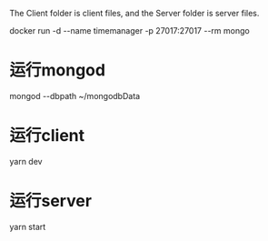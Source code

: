 The Client folder is client files, and the Server folder is server files.  

docker run -d --name timemanager -p 27017:27017 --rm mongo

# 运行mongod 
mongod --dbpath ~/mongodbData

# 运行client
yarn dev 
# 运行server
yarn start

